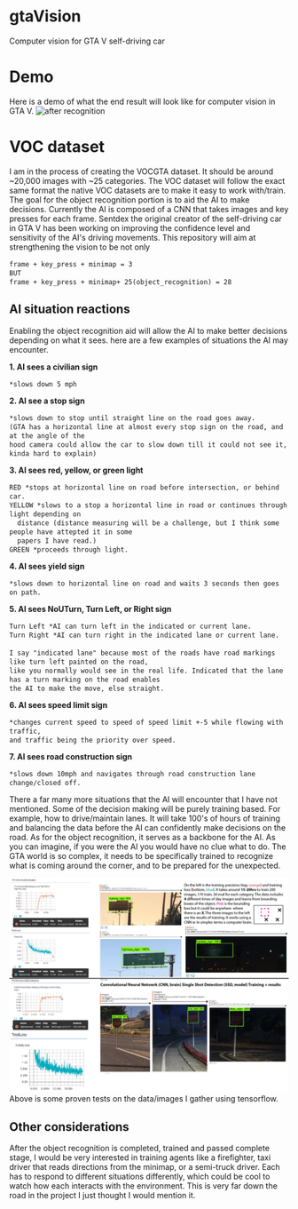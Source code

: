 # gtaVision
Computer vision for GTA V self-driving car

# Demo
Here is a demo of what the end result will look like for computer vision in GTA V. 
![after recognition](https://github.com/NoahNaugle/gtaVision/blob/master/Img/computer_vision_demo_recognition.png)

# VOC dataset
I am in the process of creating the VOCGTA dataset. It should be around ~20,000 images with ~25 categories. The VOC dataset will follow the exact same format the native VOC datasets are to make it easy to work with/train. The goal for the object recognition portion is to aid the AI to make decisions. Currently the AI is composed of a CNN that takes images and key presses for each frame. Sentdex the original creator of the self-driving car in GTA V has been working on improving the confidence level and sensitivity of the AI's driving movements. This repository will aim at strengthening the vision to be not only 

```
frame + key_press + minimap = 3 
BUT
frame + key_press + minimap+ 25(object_recognition) = 28 
```
## AI situation reactions
Enabling the object recognition aid will allow the AI to make better decisions depending on what it sees. 
here are a few examples of situations the AI may encounter.

**1. AI sees a civilian sign**
```
*slows down 5 mph
```
**2. AI see a stop sign**
```
*slows down to stop until straight line on the road goes away.
(GTA has a horizontal line at almost every stop sign on the road, and at the angle of the
hood camera could allow the car to slow down till it could not see it, kinda hard to explain)
```
**3. AI sees red, yellow, or green light**
```
RED *stops at horizontal line on road before intersection, or behind car.
YELLOW *slows to a stop a horizontal line in road or continues through light depending on 
  distance (distance measuring will be a challenge, but I think some people have attepted it in some 
  papers I have read.)
GREEN *proceeds through light.
```
**4. AI sees yield sign**
```
*slows down to horizontal line on road and waits 3 seconds then goes on path.
```

**5. AI sees NoUTurn, Turn Left, or Right sign**
```NoUTurn *AI cannot turn around at that opening in the road.
Turn Left *AI can turn left in the indicated or current lane.
Turn Right *AI can turn right in the indicated lane or current lane.

I say "indicated lane" because most of the roads have road markings like turn left painted on the road, 
like you normally would see in the real life. Indicated that the lane has a turn marking on the road enables 
the AI to make the move, else straight.
```
**6. AI sees speed limit sign**
```
*changes current speed to speed of speed limit +-5 while flowing with traffic, 
and traffic being the priority over speed.
```
**7. AI sees road construction sign**
```
*slows down 10mph and navigates through road construction lane change/closed off.
```

There a far many more situations that the AI will encounter that I have not mentioned. Some of the decision making will be purely training based. For example, how to drive/maintain lanes. It will take 100's of hours of training and balancing the data before the AI can confidently make decisions on the road. As for the object recognition, it serves as a backbone for the AI. As you can imagine, if you were the AI you would have no clue what to do. The GTA world is so complex, it needs to be specifically trained to recognize what is coming around the corner, and to be prepared for the unexpected. 

![after recognition](https://github.com/NoahNaugle/gtaVision/blob/master/Img/CNN_SSD_training_ELI5.jpg)
Above is some proven tests on the data/images I gather using tensorflow. 

## Other considerations
After the object recognition is completed, trained and passed complete stage, I would be very interested in training agents like a firefighter, taxi driver that reads directions from the minimap, or a semi-truck driver. Each has to respond to different situations differently, which could be cool to watch how each interacts with the environment. This is very far down the road in the project I just thought I would mention it.




